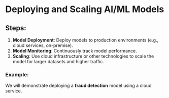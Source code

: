 # Deploying and Scaling AI/ML Models

## Steps:
1. **Model Deployment**: Deploy models to production environments (e.g., cloud services, on-premise).
2. **Model Monitoring**: Continuously track model performance.
3. **Scaling**: Use cloud infrastructure or other technologies to scale the model for larger datasets and higher traffic.

### Example:
We will demonstrate deploying a **fraud detection** model using a cloud service.

